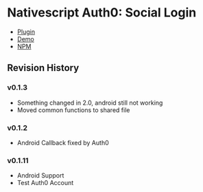 # Nativescript Auth0: Social Login #

* [Plugin](https://github.com/sitefinitysteve/nativescript-auth0/tree/master/plugin)
* [Demo](https://github.com/sitefinitysteve/nativescript-auth0/tree/master/demo)
* [NPM](https://www.npmjs.com/package/nativescript-auth0)

## Revision History ##
### v0.1.3 ###
* Something changed in 2.0, android still not working
* Moved common functions to shared file

### v0.1.2 ###
* Android Callback fixed by Auth0

### v0.1.11 ###
* Android Support
* Test Auth0 Account
